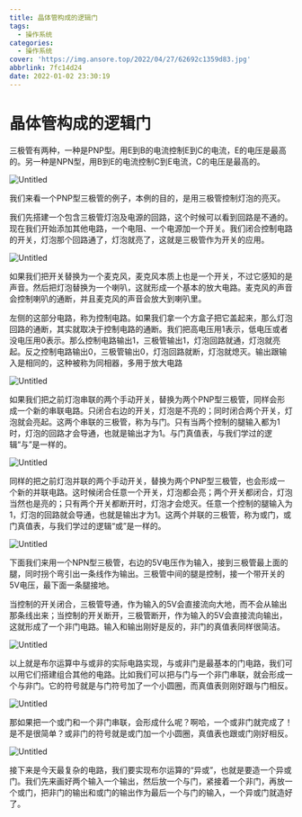 ```yaml
---
title: 晶体管构成的逻辑门
tags:
  - 操作系统
categories:
  - 操作系统
cover: 'https://img.ansore.top/2022/04/27/62692c1359d83.jpg'
abbrlink: 7fc14d24
date: 2022-01-02 23:30:19
---
```


# 晶体管构成的逻辑门

三极管有两种，一种是PNP型。用E到B的电流控制E到C的电流，E的电压是最高的。另一种是NPN型，用B到E的电流控制C到E电流，C的电压是最高的。 

![Untitled](https://img.ansore.top/2022/05/15/6280e0cf1c836.png)

我们来看一个PNP型三极管的例子，本例的目的，是用三极管控制灯泡的亮灭。

我们先搭建一个包含三极管灯泡及电源的回路，这个时候可以看到回路是不通的。现在我们开始添加其他电路，一个电阻、一个电源加一个开关。我们闭合控制电路的开关，灯泡那个回路通了，灯泡就亮了，这就是三极管作为开关的应用。 

![Untitled](https://img.ansore.top/2022/05/15/6280e0d53c69a.png)

如果我们把开关替换为一个麦克风，麦克风本质上也是一个开关，不过它感知的是声音。然后把灯泡替换为一个喇叭，这就形成一个基本的放大电路。麦克风的声音会控制喇叭的通断，并且麦克风的声音会放大到喇叭里。

左侧的这部分电路，称为控制电路。如果我们拿一个方盒子把它盖起来，那么灯泡回路的通断，其实就取决于控制电路的通断。我们把高电压用1表示，低电压或者没电压用0表示。那么控制电路输出1，三极管输出1，灯泡回路就通，灯泡就亮起。反之控制电路输出0，三极管输出0，灯泡回路就断，灯泡就熄灭。输出跟输入是相同的，这种被称为同相器，多用于放大电路

![Untitled](https://img.ansore.top/2022/05/15/6280e0db0633b.png)

如果我们把之前灯泡串联的两个手动开关，替换为两个PNP型三极管，同样会形成一个新的串联电路。只闭合右边的开关，灯泡是不亮的；同时闭合两个开关，灯泡就会亮起。这两个串联的三极管，称为与门。只有当两个控制的腿输入都为1时，灯泡的回路才会导通，也就是输出才为1。与门真值表，与我们学过的逻辑“与”是一样的。

![Untitled](https://img.ansore.top/2022/05/15/6280e0ddca8c3.png)

同样的把之前灯泡并联的两个手动开关，替换为两个PNP型三极管，也会形成一个新的并联电路。这时候闭合任意一个开关，灯泡都会亮；两个开关都闭合，灯泡当然也是亮的；只有两个开关都断开时，灯泡才会熄灭。任意一个控制的腿输入为1，灯泡的回路就会导通，也就是输出才为1。这两个并联的三极管，称为或门，或门真值表，与我们学过的逻辑“或”是一样的。 

![Untitled](https://img.ansore.top/2022/05/15/6280e0e83f7b7.png)

下面我们来用一个NPN型三极管，右边的5V电压作为输入，接到三极管最上面的腿，同时拐个弯引出一条线作为输出。三极管中间的腿是控制，接一个带开关的5V电压，最下面一条腿接地。

当控制的开关闭合，三极管导通，作为输入的5V会直接流向大地，而不会从输出那条线出来；当控制的开关断开，三极管断开，作为输入的5V会直接流向输出，这就形成了一个非门电路。输入和输出刚好是反的，非门的真值表同样很简洁。 

![Untitled](https://img.ansore.top/2022/05/15/6280e0f2866ce.png)

以上就是布尔运算中与或非的实际电路实现，与或非门是最基本的门电路，我们可以用它们搭建组合其他的电路。比如我们可以把与门与一个非门串联，就会形成一个与非门。它的符号就是与门符号加了一个小圆圈，而真值表则刚好跟与门相反。 

![Untitled](https://img.ansore.top/2022/05/15/6280e0f83a5b1.png)

那如果把一个或门和一个非门串联，会形成什么呢？啊哈，一个或非门就完成了！是不是很简单？或非门的符号就是或门加一个小圆圈，真值表也跟或门刚好相反。 

![Untitled](https://img.ansore.top/2022/05/15/6280e10195bb3.png)

接下来是今天最复杂的电路，我们要实现布尔运算的“异或”，也就是要造一个异或门。我们先来画好两个输入一个输出，然后放一个与门，紧接着一个非门，再放一个或门，把非门的输出和或门的输出作为最后一个与门的输入，一个异或门就造好了。 
